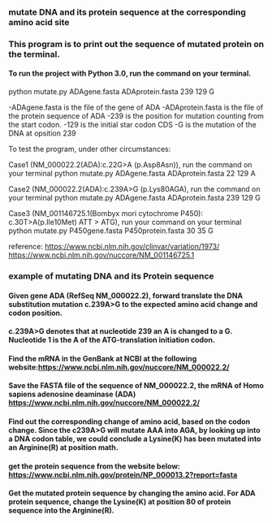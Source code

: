 ### mutate DNA and its protein sequence at the corresponding amino acid site

### This program is to print out the sequence of mutated protein on the terminal.

#### To run the project with Python 3.0, run the command on your terminal.
python mutate.py ADAgene.fasta ADAprotein.fasta 239 129 G

-ADAgene.fasta is the file of the gene of ADA
-ADAprotein.fasta is the file of the protein sequence of ADA
-239 is the position for mutation counting from the start codon.
-129 is the initial star codon CDS
-G is the mutation of the DNA at opsition 239

To test the program, under other circumstances:

Case1 (NM_000022.2(ADA):c.22G>A (p.Asp8Asn)), run the command on your terminal
python mutate.py ADAgene.fasta ADAprotein.fasta 22 129 A

Case2 (NM_000022.2(ADA):c.239A>G (p.Lys80AGA), run the command on your terminal
python mutate.py ADAgene.fasta ADAprotein.fasta 239 129 G

Case3 (NM_001146725.1(Bombyx mori cytochrome P450): c.30T>A(p.Ile10Met) ATT > ATG), run your command on your terminal 
python mutate.py P450gene.fasta P450protein.fasta 30 35 G 

reference:
https://www.ncbi.nlm.nih.gov/clinvar/variation/1973/
https://www.ncbi.nlm.nih.gov/nuccore/NM_001146725.1

### example of mutating DNA and its Protein sequence
#### Given gene ADA (RefSeq NM_000022.2), forward translate the DNA substitution mutation c.239A>G to the expected amino acid change and codon position.
#### c.239A>G denotes that at nucleotide 239 an A is changed to a G. Nucleotide 1 is the A of the ATG-translation initiation codon.

#### Find the mRNA in the GenBank at NCBI at the following website:https://www.ncbi.nlm.nih.gov/nuccore/NM_000022.2/
#### Save the FASTA file of the sequence of NM_000022.2, the mRNA of Homo sapiens adenosine deaminase (ADA) https://www.ncbi.nlm.nih.gov/nuccore/NM_000022.2/

#### Find out the corresponding change of amino acid, based on the codon change. Since the c239A>G will mutate AAA into AGA, by looking up into a DNA codon table, we could conclude a Lysine(K) has been mutated into an Arginine(R) at position math.

#### get the protein sequence from the website below: https://www.ncbi.nlm.nih.gov/protein/NP_000013.2?report=fasta

#### Get the mutated protein sequence by changing the amino acid. For ADA protein sequence, change the Lysine(K) at position 80 of protein sequence into the Arginine(R).
